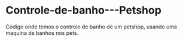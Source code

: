# Controle-de-banho---Petshop
Código onde temos o controle de banho de um petshop, usando uma maquina de banhos nos pets.
